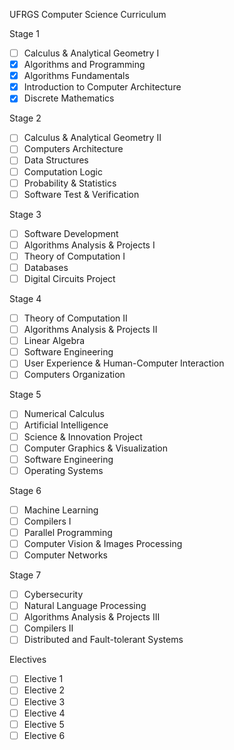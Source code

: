 UFRGS Computer Science Curriculum

Stage 1
- [ ] Calculus & Analytical Geometry I
- [X] Algorithms and Programming
- [X] Algorithms Fundamentals
- [X] Introduction to Computer Architecture
- [X] Discrete Mathematics

Stage 2
- [ ] Calculus & Analytical Geometry II
- [ ] Computers Architecture
- [ ] Data Structures
- [ ] Computation Logic
- [ ] Probability & Statistics
- [ ] Software Test & Verification

Stage 3
- [ ] Software Development
- [ ] Algorithms Analysis & Projects I 
- [ ] Theory of Computation I 
- [ ] Databases
- [ ] Digital Circuits Project

Stage 4
- [ ] Theory of Computation II
- [ ] Algorithms Analysis & Projects II
- [ ] Linear Algebra
- [ ] Software Engineering
- [ ] User Experience & Human-Computer Interaction
- [ ] Computers Organization

Stage 5
- [ ] Numerical Calculus
- [ ] Artificial Intelligence
- [ ] Science & Innovation Project
- [ ] Computer Graphics & Visualization
- [ ] Software Engineering
- [ ] Operating Systems

Stage 6
- [ ] Machine Learning
- [ ] Compilers I
- [ ] Parallel Programming
- [ ] Computer Vision & Images Processing
- [ ] Computer Networks

Stage 7
- [ ] Cybersecurity
- [ ] Natural Language Processing
- [ ] Algorithms Analysis & Projects III
- [ ] Compilers II
- [ ] Distributed and Fault-tolerant Systems

Electives
- [ ] Elective 1
- [ ] Elective 2
- [ ] Elective 3
- [ ] Elective 4
- [ ] Elective 5
- [ ] Elective 6
